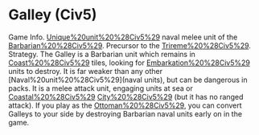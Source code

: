 # Galley (Civ5)

Game Info.
[Unique%20unit%20%28Civ5%29](Unique) naval melee unit of the [Barbarian%20%28Civ5%29](Barbarians). Precursor to the [Trireme%20%28Civ5%29](Trireme).
Strategy.
The Galley is a Barbarian unit which remains in [Coast%20%28Civ5%29](coast) tiles, looking for [Embarkation%20%28Civ5%29](embarked) units to destroy. It is far weaker than any other [Naval%20unit%20%28Civ5%29](naval units), but can be dangerous in packs. It is a melee attack unit, engaging units at sea or [Coastal%20%28Civ5%29](coastal) [City%20%28Civ5%29](cities) (but it has no ranged attack).
If you play as the [Ottoman%20%28Civ5%29](Ottomans), you can convert Galleys to your side by destroying Barbarian naval units early on in the game.